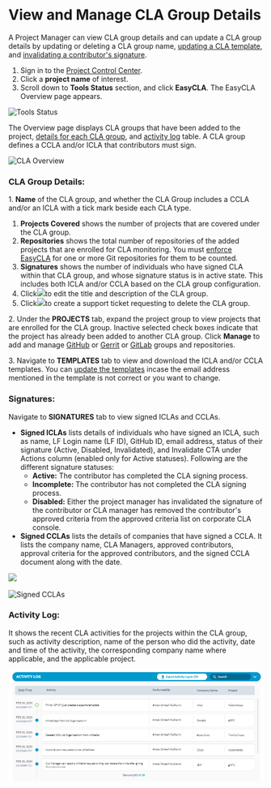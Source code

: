 # View and Manage CLA Group Details

A Project Manager can view CLA group details and can update a CLA group details by updating or deleting a CLA group name, [updating a CLA template](update-template.md), and [invalidating a contributor's signature](invalidate-a-contributors-signature.md).

1. Sign in to the [Project Control Center](https://projectadmin.lfx.linuxfoundation.org).
2. Click a **project name** of interest.
3. Scroll down to **Tools Status** section, and click **EasyCLA**. The EasyCLA Overview page appears.

![Tools Status](https://files.gitbook.com/v0/b/gitbook-legacy-files/o/assets%2F-M2DCN9UgoRgMEkgnLyP%2F-MYL76gRXl7OC0uMczgL%2F-MYL8B6xQwTBjV-bvxBl%2Ftools%20status%20tab.png?alt=media\&token=c1fee7b7-6cf2-4e79-8796-d311043d987e)

The Overview page displays CLA groups that have been added to the project, [details for each CLA group](view-and-manage-cla-group-details.md#cla-group-details), and [activity log](view-and-manage-cla-group-details.md#activity-log) table. A CLA group defines a CCLA and/or ICLA that contributors must sign.

![CLA Overview](https://files.gitbook.com/v0/b/gitbook-legacy-files/o/assets%2F-M2DCN9UgoRgMEkgnLyP%2F-McSyoQ63waT5Zy3vINd%2F-MRdokxOKgWL83g31xcj%2Fcla%20overview.png?alt=media\&token=3047926e-e603-439b-991d-dcc2651a6e14)

### CLA Group Details: <a href="#cla-group-details" id="cla-group-details"></a>

1\. **Name** of the CLA group, and whether the CLA Group includes a CCLA and/or an ICLA with a tick mark beside each CLA type.

1. **Projects Covered** shows the number of projects that are covered under the CLA group.
2. **Repositories** shows the total number of repositories of the added projects that are enrolled for CLA monitoring. You must [enforce EasyCLA](enforce-or-remove-cla-mechanism.md) for one or more Git repositories for them to be counted.
3. **Signatures** shows the number of individuals who have signed CLA within that CLA group, and whose signature status is in active state. This includes both ICLA and/or CCLA based on the CLA group configuration.
4. Click![](https://files.gitbook.com/v0/gitbook-legacy-files/o/assets%2F-M2DCN9UgoRgMEkgnLyP%2F-MMtuFseEUFUva2iGsvQ%2F-MMu0RrZNxmtvISo9j1B%2Fedit%20CTA.png?alt=media\&token=272b442e-ea97-42c8-be45-93d6c068fd99)to edit the title and description of the CLA group.
5. Click![](https://files.gitbook.com/v0/b/gitbook-legacy-files/o/assets%2F-M2DCN9UgoRgMEkgnLyP%2F-M9WNn7lqBje4DX2Irn-%2F-M9Y5z1DnSglCZbaXzg0%2Fdelete%20icon.png?alt=media\&token=2333c400-d6bf-4c6e-93e9-52d4c00113d9)to create a support ticket requesting to delete the CLA group.

2\. Under the **PROJECTS** tab, expand the project group to view projects that are enrolled for the CLA group. Inactive selected check boxes indicate that the project has already been added to another CLA group. Click **Manage** to add and manage [GitHub](add-and-manage-github-organizations.md) or [Gerrit](add-and-manage-gerrit-organizations.md) or [GitLab](add-and-manage-gitlab-groups.md) groups and repositories.

3\. Navigate to **TEMPLATES** tab to view and download the ICLA and/or CCLA templates. You can [update the templates](update-template.md) incase the email address mentioned in the template is not correct or you want to change.

### Signatures: <a href="#signatures" id="signatures"></a>

Navigate to **SIGNATURES** tab to view signed ICLAs and CCLAs.

* **Signed ICLAs** lists details of individuals who have signed an ICLA, such as name, LF Login name (LF ID), GitHub ID, email address, status of their signature (Active, Disabled, Invalidated), and Invalidate CTA under Actions column (enabled only for Active statuses). Following are the different signature statuses:
  * **Active:** The contributor has completed the CLA signing process.
  * **Incomplete:** The contributor has not completed the CLA signing process.
  * **Disabled:** Either the project manager has invalidated the signature of the contributor or CLA manager has removed the contributor's approved criteria from the approved criteria list on corporate CLA console.
* **Signed CCLAs** lists the details of companies that have signed a CCLA. It lists the company name, CLA Managers, approved contributors, approval criteria for the approved contributors, and the signed CCLA document along with the date.

![](https://files.gitbook.com/v0/b/gitbook-legacy-files/o/assets%2F-M2DCN9UgoRgMEkgnLyP%2F-McSyoQ63waT5Zy3vINd%2F-McU-MgoMo-9loGezlTW%2Fsigned%20iclas.png?alt=media\&token=9eba5fc7-4662-4a78-99b9-b3a4f20d752c)

![Signed CCLAs](https://files.gitbook.com/v0/b/gitbook-legacy-files/o/assets%2F-M2DCN9UgoRgMEkgnLyP%2F-MRcPPKTyDc0YzE6XlMa%2F-MRdqUglRxH-LtYYrbJZ%2Fsigned%20cclas.png?alt=media\&token=210dfba6-bc3f-482c-bd88-5ec9787fd8c6)

### **Activity Log:** <a href="#activity-log" id="activity-log"></a>

It shows the recent CLA activities for the projects within the CLA group, such as activity description, name of the person who did the activity, date and time of the activity, the corresponding company name where applicable, and the applicable project.

![Activity Log](<../../../.gitbook/assets/activity log.png>)
